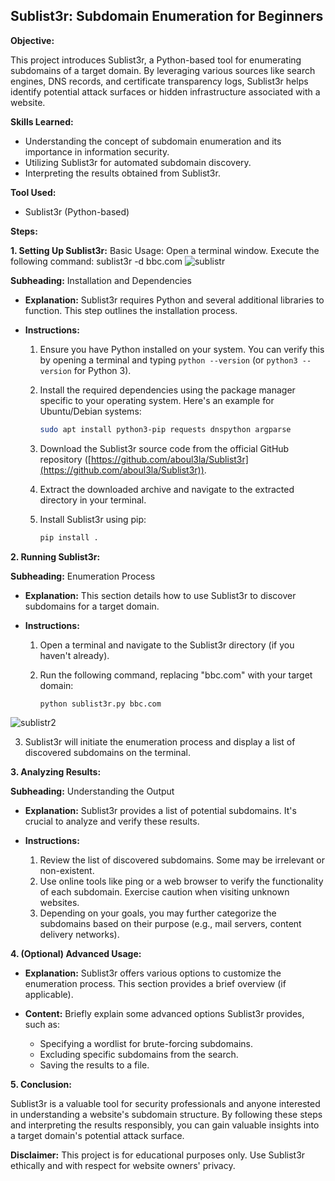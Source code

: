 ## Sublist3r: Subdomain Enumeration for Beginners


**Objective:**

This project introduces Sublist3r, a Python-based tool for enumerating subdomains of a target domain. By leveraging various sources like search engines, DNS records, and certificate transparency logs, Sublist3r helps identify potential attack surfaces or hidden infrastructure associated with a website.

**Skills Learned:**

* Understanding the concept of subdomain enumeration and its importance in information security.
* Utilizing Sublist3r for automated subdomain discovery.
* Interpreting the results obtained from Sublist3r.

**Tool Used:**

* Sublist3r (Python-based)

**Steps:**

**1. Setting Up Sublist3r:**
Basic Usage:
Open a terminal window.
Execute the following command:
sublist3r -d  bbc.com
![sublistr](https://github.com/sajerestan1/Sublist3r-Subdomain-Enumeration-for-Beginners/assets/53940361/8cc8c2d2-f771-48da-9ac9-61bb3f31ae74)




**Subheading:**  Installation and Dependencies

* **Explanation:** Sublist3r requires Python and several additional libraries to function. This step outlines the installation process.

* **Instructions:**

  1. Ensure you have Python installed on your system. You can verify this by opening a terminal and typing `python --version` (or `python3 --version` for Python 3).
  2. Install the required dependencies using the package manager specific to your operating system. Here's an example for Ubuntu/Debian systems:

      ```bash
      sudo apt install python3-pip requests dnspython argparse
      ```

  3. Download the Sublist3r source code from the official GitHub repository ([https://github.com/aboul3la/Sublist3r](https://github.com/aboul3la/Sublist3r)).
  4. Extract the downloaded archive and navigate to the extracted directory in your terminal.
  5. Install Sublist3r using pip:

      ```bash
      pip install .
      ```

**2. Running Sublist3r:**

**Subheading:**  Enumeration Process

* **Explanation:** This section details how to use Sublist3r to discover subdomains for a target domain.

* **Instructions:**

  1. Open a terminal and navigate to the Sublist3r directory (if you haven't already).
  2. Run the following command, replacing "bbc.com" with your target domain:

      ```bash
      python sublist3r.py bbc.com
      ```
![sublistr2](https://github.com/sajerestan1/Sublist3r-Subdomain-Enumeration-for-Beginners/assets/53940361/c42063bd-f62b-47d4-972b-609093c6553b)


  3. Sublist3r will initiate the enumeration process and display a list of discovered subdomains on the terminal.

**3. Analyzing Results:**

**Subheading:**  Understanding the Output

* **Explanation:** Sublist3r provides a list of potential subdomains. It's crucial to analyze and verify these results.

* **Instructions:**

  1. Review the list of discovered subdomains. Some may be irrelevant or non-existent.
  2. Use online tools like ping or a web browser to verify the functionality of each subdomain. Exercise caution when visiting unknown websites.
  3. Depending on your goals, you may further categorize the subdomains based on their purpose (e.g., mail servers, content delivery networks).

**4. (Optional) Advanced Usage:**

* **Explanation:** Sublist3r offers various options to customize the enumeration process. This section provides a brief overview (if applicable).

* **Content:** Briefly explain some advanced options Sublist3r provides, such as:

    * Specifying a wordlist for brute-forcing subdomains.
    * Excluding specific subdomains from the search.
    * Saving the results to a file.

**5. Conclusion:**

Sublist3r is a valuable tool for security professionals and anyone interested in understanding a website's subdomain structure. By following these steps and interpreting the results responsibly, you can gain valuable insights into a target domain's potential attack surface.

**Disclaimer:** This project is for educational purposes only. Use Sublist3r ethically and with respect for website owners' privacy.
